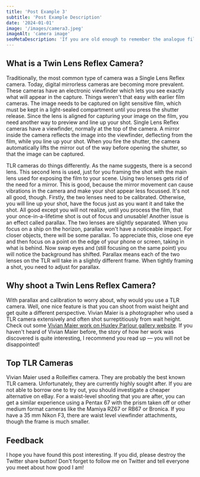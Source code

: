 ```yaml
---
title: 'Post Example 3'
subtitle: 'Post Example Description'
date: '2024-01-01'
image: '/images/camera3.jpeg'
imageAlt: 'camera image'
seoMetaDescription: 'If you are old enough to remember the analogue film camera era, chances are it is'
---
```


## What is a Twin Lens Reflex Camera?

Traditionally, the most common type of camera was a Single Lens Reflex camera. Today, digital mirrorless cameras are becoming more prevalent. These cameras have an electronic viewfinder which lets you see exactly what will appear in the capture. Things weren't that easy with earlier film cameras. The image needs to be captured on light sensitive film, which must be kept in a light-sealed compartment until you press the shutter release. Since the lens is aligned for capturing your image on the film, you need another way to preview and line up your shot. Single Lens Reflex cameras have a viewfinder, normally at the top of the camera. A mirror inside the camera reflects the image into the viewfinder, deflecting from the film, while you line up your shot. When you fire the shutter, the camera automatically lifts the mirror out of the way before opening the shutter, so that the image can be captured.

TLR cameras do things differently. As the name suggests, there is a second lens. This second lens is used, just for you framing the shot with the main lens used for exposing the film to your scene. Using two lenses gets rid of the need for a mirror. This is good, because the mirror movement can cause vibrations in the camera and make your shot appear less focussed. It's not all good, though. Firstly, the two lenses need to be calibrated. Otherwise, you will line up your shot, have the focus just as you want it and take the shot. All good except you will not realize, until you process the film, that your once-in-a-lifetime shot is out of focus and unusable! Another issue is an effect called parallax. The two lenses are slightly separated. When you focus on a ship on the horizon, parallax won't have a noticeable impact. For closer objects, there will be some parallax. To appreciate this, close one eye and then focus on a point on the edge of your phone or screen, taking in what is behind. Now swap eyes and (still focusing on the same point) you will notice the background has shifted. Parallax means each of the two lenses on the TLR will take in a slightly different frame. When tightly framing a shot, you need to adjust for parallax.

## Why shoot a Twin Lens Reflex Camera?

With parallax and calibration to worry about, why would you use a TLR camera. Well, one nice feature is that you can shoot from waist height and get quite a different perspective. Vivian Maier is a photographer who used a TLR camera extensively and often shot surreptitiously from wait height. Check out some <a   aria-label="See Vivian Maier work at Huxley-Parlour" href="https://huxleyparlour.com/artists/vivian-maier/">Vivian Maier work on Huxley Parlour gallery website</a>. If you haven't heard of Vivian Maier before, the story of how her work was discovered is quite interesting, I recommend you read up &mdash; you will not be disappointed!

## Top TLR Cameras

Vivian Maier used a Rolleiflex camera. They are probably the best known TLR camera. Unfortunately, they are currently highly sought after. If you are not able to borrow one to try out, you should investigate a cheaper alternative on eBay. For a waist-level shooting that you are after, you can get a similar experience using a Pentax 67 with the prism taken off or other medium format cameras like the Mamiya RZ67 or RB67 or Bronica. If you have a 35&nbsp;mm Nikon F3, there are waist level viewfinder attachments, though the frame is much smaller.

## Feedback

I hope you have found this post interesting. If you did, please destroy the Twitter share button! Don't forget to follow me on Twitter and tell everyone you meet about how good I am!
